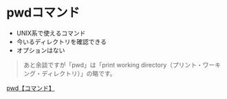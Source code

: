 # pwdコマンド
- UNIX系で使えるコマンド
- 今いるディレクトリを確認できる
- オプションはない

> あと余談ですが「pwd」は「print working directory（プリント・ワーキング・ディレクトリ）」の略です。

[pwd【コマンド】](https://wa3.i-3-i.info/word11161.html)